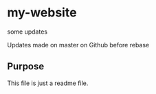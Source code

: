 # my-website


some updates

Updates made on master on Github before rebase

## Purpose

This file is just a readme file.
